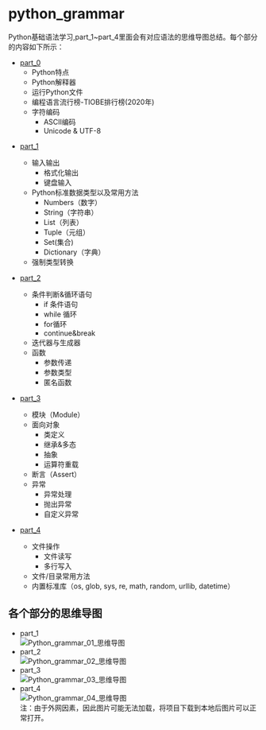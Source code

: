 # python_grammar
Python基础语法学习,part_1~part_4里面会有对应语法的思维导图总结。每个部分的内容如下所示：<br>
+ [part_0](https://github.com/whyAndBetter/python_grammar/blob/main/part_0/python_grammar_00.ipynb "part_0")
    - Python特点
    - Python解释器
    - 运行Python文件
    - 编程语言流行榜-TIOBE排行榜(2020年)
    - 字符编码
        - ASCII编码
        - Unicode & UTF-8
* [part_1](https://github.com/whyAndBetter/python_grammar/blob/main/part_1/python_grammar_01.ipynb "part_1")
    - 输入输出
        - 格式化输出
        - 键盘输入
    - Python标准数据类型以及常用方法
        - Numbers（数字） 
        - String（字符串） 
        - List（列表） 
        - Tuple（元组） 
        - Set(集合) 
        - Dictionary（字典）
    - 强制类型转换

* [part_2](https://github.com/whyAndBetter/python_grammar/blob/main/part_2/python_grammar_02.ipynb "part_2")
    - 条件判断&循环语句
        - if 条件语句
        - while 循环
        - for循环
        - continue&break
    - 迭代器与生成器
    - 函数
        - 参数传递
        - 参数类型
        - 匿名函数

* [part_3](https://github.com/whyAndBetter/python_grammar/blob/main/part_3/python_grammar_03.ipynb "part_3")
    - 模块（Module）
    - 面向对象
        - 类定义
        - 继承&多态
        - 抽象
        - 运算符重载
    - 断言（Assert）
    - 异常
        - 异常处理
        - 抛出异常
        - 自定义异常
        
* [part_4](https://github.com/whyAndBetter/python_grammar/blob/main/part_4/python_grammar_04.ipynb "part_4")
    - 文件操作
        - 文件读写
        - 多行写入
    - 文件/目录常用方法
    - 内置标准库（os, glob, sys, re, math, random, urllib, datetime）

## 各个部分的思维导图
* part_1 <br>
![Python_grammar_01_思维导图](https://github.com/whyAndBetter/python_grammar/blob/main/part_1/Python_grammar_01_思维导图.jpg) <br>
* part_2 <br>
![Python_grammar_02_思维导图](https://github.com/whyAndBetter/python_grammar/blob/main/part_2/Python_grammar_02_思维导图.jpg) <br>
* part_3 <br>
![Python_grammar_03_思维导图](https://github.com/whyAndBetter/python_grammar/blob/main/part_3/python_grammar_03_思维导图.jpg) <br>
* part_4 <br>
![Python_grammar_04_思维导图](https://github.com/whyAndBetter/python_grammar/blob/main/part_4/python_grammar_04_思维导图.jpg) <br>
注：由于外网因素，因此图片可能无法加载，将项目下载到本地后图片可以正常打开。
